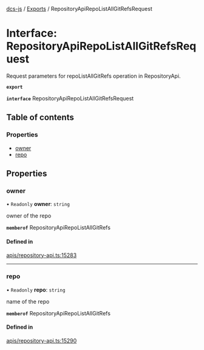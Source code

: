 [dcs-js](../README.md) / [Exports](../modules.md) / RepositoryApiRepoListAllGitRefsRequest

# Interface: RepositoryApiRepoListAllGitRefsRequest

Request parameters for repoListAllGitRefs operation in RepositoryApi.

**`export`**

**`interface`** RepositoryApiRepoListAllGitRefsRequest

## Table of contents

### Properties

- [owner](RepositoryApiRepoListAllGitRefsRequest.md#owner)
- [repo](RepositoryApiRepoListAllGitRefsRequest.md#repo)

## Properties

### <a id="owner" name="owner"></a> owner

• `Readonly` **owner**: `string`

owner of the repo

**`memberof`** RepositoryApiRepoListAllGitRefs

#### Defined in

[apis/repository-api.ts:15283](https://github.com/unfoldingWord/dcs-js/blob/b29eb7a/apis/repository-api.ts#L15283)

___

### <a id="repo" name="repo"></a> repo

• `Readonly` **repo**: `string`

name of the repo

**`memberof`** RepositoryApiRepoListAllGitRefs

#### Defined in

[apis/repository-api.ts:15290](https://github.com/unfoldingWord/dcs-js/blob/b29eb7a/apis/repository-api.ts#L15290)
